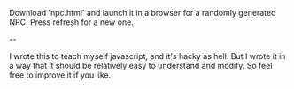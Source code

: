 Download 'npc.html' and launch it in a browser for a randomly generated
NPC. Press refresh for a new one. 

--

I wrote this to teach myself javascript, and it's hacky as hell. But I wrote it in a way that it should be relatively easy to understand and modify. So feel free to improve it if you like. 
